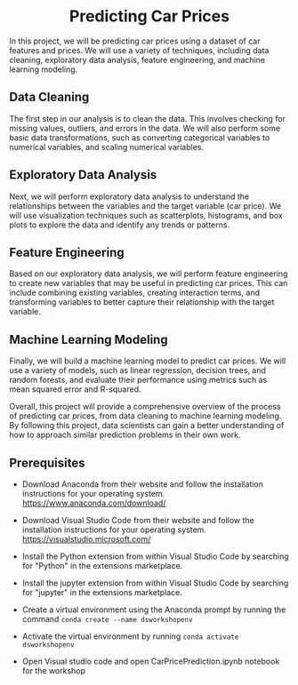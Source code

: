 # <Center> Predicting Car Prices </Center>

In this project, we will be predicting car prices using a dataset of car features and prices. We will use a variety of techniques, including data cleaning, exploratory data analysis, feature engineering, and machine learning modeling.

## Data Cleaning

The first step in our analysis is to clean the data. This involves checking for missing values, outliers, and errors in the data. We will also perform some basic data transformations, such as converting categorical variables to numerical variables, and scaling numerical variables.

## Exploratory Data Analysis

Next, we will perform exploratory data analysis to understand the relationships between the variables and the target variable (car price). We will use visualization techniques such as scatterplots, histograms, and box plots to explore the data and identify any trends or patterns.

## Feature Engineering

Based on our exploratory data analysis, we will perform feature engineering to create new variables that may be useful in predicting car prices. This can include combining existing variables, creating interaction terms, and transforming variables to better capture their relationship with the target variable.

## Machine Learning Modeling

Finally, we will build a machine learning model to predict car prices. We will use a variety of models, such as linear regression, decision trees, and random forests, and evaluate their performance using metrics such as mean squared error and R-squared.

Overall, this project will provide a comprehensive overview of the process of predicting car prices, from data cleaning to machine learning modeling. By following this project, data scientists can gain a better understanding of how to approach similar prediction problems in their own work.

## Prerequisites

- Download Anaconda from their website and follow the installation instructions for your operating system. https://www.anaconda.com/download/

- Download Visual Studio Code from their website and follow the installation instructions for your operating system. https://visualstudio.microsoft.com/

- Install the Python extension from within Visual Studio Code by searching for "Python" in the extensions marketplace. 

- Install the jupyter extension from within Visual Studio Code by searching for "jupyter" in the extensions marketplace. 

- Create a virtual environment using the Anaconda prompt by running the command `conda create --name dsworkshopenv`
- Activate the virtual environment by running `conda activate dsworkshopenv`

- Open Visual studio code and open CarPricePrediction.ipynb notebook for the workshop

